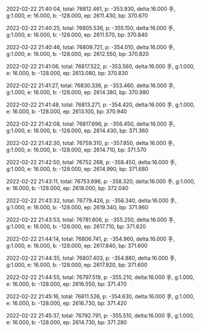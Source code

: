 2022-02-22 21:40:04, total: 76812.461, p: -353.930, delta:16.000 手, g:1.000, e: 16.000, b: -128.000, ep: 2611.430, bp: 370.670

2022-02-22 21:40:25, total: 76805.536, p: -355.150, delta:16.000 手, g:1.000, e: 16.000, b: -128.000, ep: 2611.570, bp: 370.840

2022-02-22 21:40:46, total: 76809.721, p: -354.010, delta:16.000 手, g:1.000, e: 16.000, b: -128.000, ep: 2612.550, bp: 370.820

2022-02-22 21:41:06, total: 76817.522, p: -353.560, delta:16.000 手, g:1.000, e: 16.000, b: -128.000, ep: 2613.080, bp: 370.830

2022-02-22 21:41:27, total: 76830.336, p: -353.460, delta:16.000 手, g:1.000, e: 16.000, b: -128.000, ep: 2614.380, bp: 370.980

2022-02-22 21:41:48, total: 76813.271, p: -354.420, delta:16.000 手, g:1.000, e: 16.000, b: -128.000, ep: 2613.100, bp: 370.940

2022-02-22 21:42:08, total: 76817.696, p: -356.450, delta:16.000 手, g:1.000, e: 16.000, b: -128.000, ep: 2614.430, bp: 371.360

2022-02-22 21:42:30, total: 76759.310, p: -357.850, delta:16.000 手, g:1.000, e: 16.000, b: -128.000, ep: 2614.710, bp: 371.570

2022-02-22 21:42:50, total: 76752.268, p: -358.450, delta:16.000 手, g:1.000, e: 16.000, b: -128.000, ep: 2614.990, bp: 371.680

2022-02-22 21:43:11, total: 76753.696, p: -358.320, delta:16.000 手, g:1.000, e: 16.000, b: -128.000, ep: 2618.000, bp: 372.040

2022-02-22 21:43:32, total: 76779.426, p: -356.340, delta:16.000 手, g:1.000, e: 16.000, b: -128.000, ep: 2619.340, bp: 371.960

2022-02-22 21:43:53, total: 76781.606, p: -355.250, delta:16.000 手, g:1.000, e: 16.000, b: -128.000, ep: 2617.710, bp: 371.620

2022-02-22 21:44:14, total: 76806.741, p: -354.960, delta:16.000 手, g:1.000, e: 16.000, b: -128.000, ep: 2617.840, bp: 371.600

2022-02-22 21:44:35, total: 76807.403, p: -354.880, delta:16.000 手, g:1.000, e: 16.000, b: -128.000, ep: 2617.920, bp: 371.600

2022-02-22 21:44:55, total: 76797.519, p: -355.210, delta:16.000 手, g:1.000, e: 16.000, b: -128.000, ep: 2616.550, bp: 371.470

2022-02-22 21:45:16, total: 76811.526, p: -354.630, delta:16.000 手, g:1.000, e: 16.000, b: -128.000, ep: 2616.730, bp: 371.420

2022-02-22 21:45:37, total: 76792.791, p: -355.510, delta:16.000 手, g:1.000, e: 16.000, b: -128.000, ep: 2614.730, bp: 371.280